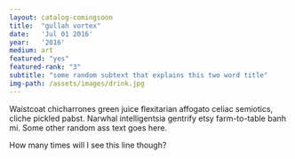 ```yaml
---
layout: catalog-comingsoon
title:  "gullah vortex"
date:   'Jul 01 2016'
year:	'2016'
medium: art
featured: "yes"
featured-rank: "3"
subtitle: "some random subtext that explains this two word title"
img-path: /assets/images/drink.jpg
---
```


Waistcoat chicharrones green juice flexitarian affogato celiac semiotics, cliche pickled pabst. Narwhal intelligentsia gentrify etsy farm-to-table banh mi.
Some other random ass text goes here.

How many times will I see this line though?
